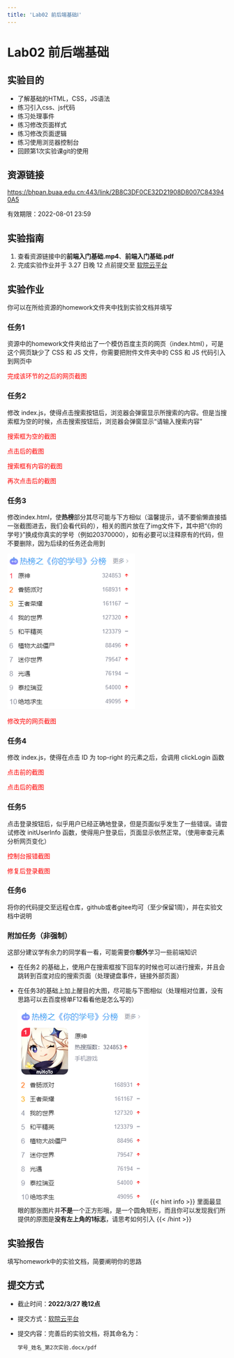 ```yaml
---
title: 'Lab02 前后端基础Ⅰ'
---
```


# Lab02 前后端基础

## 实验目的

- 了解基础的HTML，CSS，JS语法
- 练习引入css、js代码
- 练习处理事件
- 练习修改页面样式
- 练习修改页面逻辑
- 练习使用浏览器控制台
- 回顾第1次实验课git的使用

## 资源链接

<a href="https://bhpan.buaa.edu.cn:443/link/2B8C3DF0CE32D21908D8007C843940A5" target="_blank">https://bhpan.buaa.edu.cn:443/link/2B8C3DF0CE32D21908D8007C843940A5</a>

有效期限：2022-08-01 23:59

## 实验指南

1. 查看资源链接中的**前端入门基础.mp4**、**前端入门基础.pdf**
2. 完成实验作业并于 3.27 日晚 12 点前提交至 <a href="https://scs.buaa.edu.cn/" target="_blank">软院云平台</a>



## 实验作业

你可以在所给资源的homework文件夹中找到实验文档并填写

### 任务1

资源中的homework文件夹给出了一个模仿百度主页的网页（index.html），可是这个网页缺少了 CSS 和 JS 文件，你需要把附件文件夹中的 CSS 和 JS 代码引入到网页中

<span style="color: red">完成该环节的之后的网页截图</span>

### 任务2

修改 index.js，使得点击搜索按钮后，浏览器会弹窗显示所搜索的内容。但是当搜索框为空的时候，点击搜索按钮后，浏览器会弹窗显示“请输入搜索内容”

<span style="color: red">搜索框为空的截图</span>

<span style="color: red">点击后的截图</span>

<span style="color: red">搜索框有内容的截图</span>

<span style="color: red">再次点击后的截图</span>

### 任务3

修改index.html，使**热榜**部分其尽可能与下方相似（温馨提示，请不要偷懒直接插一张截图进去，我们会看代码的），相关的图片放在了img文件下，其中把“《你的学号》”换成你真实的学号（例如20370000），如有必要可以注释原有的代码，但不要删除，因为后续的任务还会用到

![image-20220321085947597](_index.assets/image-20220321085947597.png)

<span style="color: red">修改完的网页截图</span>

### 任务4

修改 index.js，使得在点击 ID 为 top-right 的元素之后，会调用 clickLogin 函数

<span style="color: red">点击前的截图</span>

<span style="color: red">点击后的截图</span>

### 任务5

点击登录按钮后，似乎用户已经正确地登录，但是页面似乎发生了一些错误。请尝试修改 initUserInfo 函数，使得用户登录后，页面显示依然正常。（使用审查元素分析网页变化）

<span style="color: red">控制台报错截图</span>

<span style="color: red">修复后登录截图</span>

### 任务6

将你的代码提交至远程仓库，github或者gitee均可（至少保留1周），并在实验文档中说明

### 附加任务（非强制）

这部分建议学有余力的同学看一看，可能需要你**额外**学习一些前端知识

- 在任务2 的基础上，使用户在搜索框按下回车的时候也可以进行搜索，并且会跳转到百度对应的搜索页面（处理键盘事件，链接外部页面）

- 在任务3的基础上加上醒目的大图，尽可能与下图相似（处理相对位置，没有思路可以去百度榜单F12看看他是怎么写的）

  ![image-20220321090301004](_index.assets/image-20220321090301004.png)
{{< hint info >}}
里面最显眼的那张图片并**不是**一个正方形哦，是一个圆角矩形，而且你可以发现我们所提供的原图是**没有左上角的1标志**，请思考如何引入
{{< /hint >}}

## 实验报告

填写homework中的实验文档，简要阐明你的思路

## 提交方式

- 截止时间：**2022/3/27 晚12点**

- 提交方式：[软院云平台](https://scs.buaa.edu.cn/)

- 提交内容：完善后的实验文档，将其命名为：

  ```txt
  学号_姓名_第2次实验.docx/pdf
  ```

